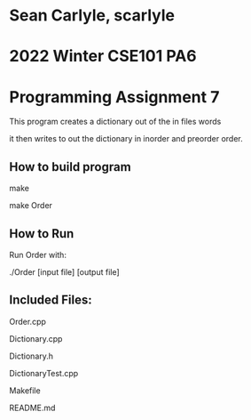 # Sean Carlyle, scarlyle
# 2022 Winter CSE101 PA6
# Programming Assignment 7

This program creates a dictionary out of the in files words

it then writes to out the dictionary in inorder and preorder order.
## How to build program

make

make Order

## How to Run

Run Order with:

./Order [input file] [output file]

## Included Files:

Order.cpp

Dictionary.cpp

Dictionary.h

DictionaryTest.cpp

Makefile

README.md


